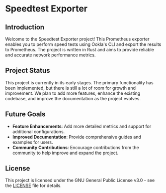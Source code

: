 # Speedtest Exporter

## Introduction

Welcome to the Speedtest Exporter project! This Prometheus exporter enables you to perform speed tests using Ookla's CLI and export the results to Prometheus. The project is written in Rust and aims to provide reliable and accurate network performance metrics.

## Project Status

This project is currently in its early stages. The primary functionality has been implemented, but there is still a lot of room for growth and improvement. We plan to add more features, enhance the existing codebase, and improve the documentation as the project evolves.

## Future Goals

- **Feature Enhancements**: Add more detailed metrics and support for additional configurations.
- **Improved Documentation**: Provide comprehensive guides and examples for users.
- **Community Contributions**: Encourage contributions from the community to help improve and expand the project.

## License

This project is licensed under the GNU General Public License v3.0 - see the [LICENSE](LICENSE) file for details.
